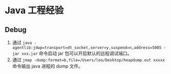 # Java 工程经验

## Debug

1. 通过 `java -agentlib:jdwp=transport=dt_socket,server=y,suspend=n,address=5005 -jar xxx.jar` 命令启动 jar 包可以开启默认的远程调试端口。
2. 通过 `jmap -dump:format=b,file=/Users/leo/Desktop/heapdump.out xxxxx` 命令输出 java 进程的 dump 文件。
